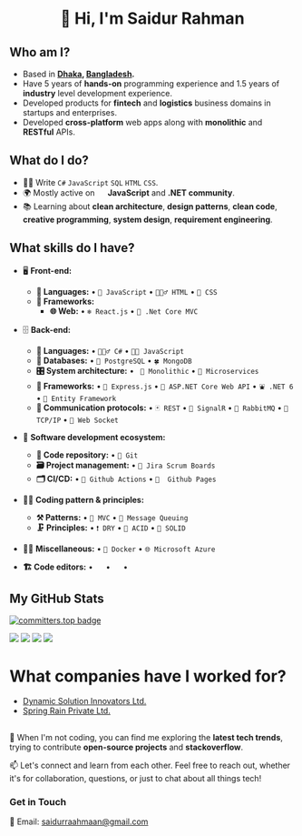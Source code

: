 <h1 align="center">👋 Hi, I'm Saidur Rahman</h1>

## Who am I?
- Based in **[Dhaka](https://en.wikipedia.org/wiki/Dhaka), [Bangladesh](https://en.wikipedia.org/wiki/Bangladesh).** 
- Have 5 years of **hands-on** programming experience and 1.5 years of **industry** level development experience.
- Developed products for **fintech** and **logistics** business domains in startups and enterprises.
- Developed  **cross-platform** web apps along with **monolithic** and **RESTful** APIs.

## What do I do?
- 👨‍💻 Write `C#` `JavaScript` `SQL`  `HTML` `CSS`.
- 🌍 Mostly active on <a href="https://www.linkedin.com/in/saidur-raahmaan"><img src="https://cdn-icons-png.flaticon.com/512/174/174857.png" height=15></a> <!--[LinkedIn](https://www.linkedin.com/in/saidur-raahmaan)--> **JavaScript** and **.NET community**.
- 📚 Learning about **clean architecture**, **design patterns**, **clean code**, **creative programming**, **system design**, **requirement engineering**.


## What skills do I have?
- 🖥 **Front-end:** 
  - **📜 Languages:** • `🌌 JavaScript` • `🧚🏻‍♂️ HTML` • `💮 CSS`
  - **🔬 Frameworks:**  
    - **🌐 Web:** • `❄️ React.js` • `🐙 .Net Core MVC`

- 🗄️ **Back-end:**
  - **📜 Languages:** • `🧙🏻‍♂️ C#` • `👨‍🔧 JavaScript`
  - **💾 Databases:** • `🎍 PostgreSQL` • `🍀 MongoDB`
  - **🎛 System architecture:** • ` 🎃 Monolithic` • `📮 Microservices`
  - **🔭 Frameworks:** • `📰 Express.js` • `🗼 ASP.NET Core Web API` • `⛲ .NET 6` • `🐧 Entity Framework`
  - **🔌 Communication protocols:** • `🃏 REST` • `💉 SignalR` • `💬 RabbitMQ` • `📲  TCP/IP` • `🔌 Web Socket`
- 🎡 **Software development ecosystem:**
  - **📁 Code repository:** • `💼 Git` 
  - **🗃 Project management:** • `🏢 Jira Scrum Boards` 
  - **🗂 CI/CD:** • `🔨 Github Actions` • `🔩  Github Pages`
- 🧙‍♂️ **Coding pattern & principles:**
  - **⚒ Patterns:** • `🌴 MVC` • `💬 Message Queuing`
  - **🗜 Principles:** • `❗ DRY` • `🔩 ACID` • `💪 SOLID`
- 🧙‍♂️ **Miscellaneous:**
  • `🐳 Docker` • `🌐 Microsoft Azure`
- **🏗️ Code editors:**
 • <a href="https://visualstudio.microsoft.com/"><img src="https://1000logos.net/wp-content/uploads/2020/08/Visual-Studio-Logo.png" height=15></a> • <a href="https://code.visualstudio.com/"><img src="https://seeklogo.com/images/V/visual-studio-code-logo-449D71944F-seeklogo.com.png" height=15></a> • <a href="https://notepad-plus-plus.org/"><img src="https://notepad-plus-plus.org/images/logo.svg" height=15></a>


## My GitHub Stats
[![committers.top badge](https://user-badge.committers.top/bangladesh_public/saidurraahmaan.svg)](https://user-badge.committers.top/bangladesh_public/saidurraahmaan)

![](https://github-readme-streak-stats.herokuapp.com/?user=saidurraahmaan&theme=swift&hide_border=true)
![](https://github-readme-stats.vercel.app/api?username=saidurraahmaan&show_icons=true&theme=swift&hide_border=true)
![](https://github-readme-stats.vercel.app/api/top-langs/?username=saidurraahmaan&layout=compact&show_icons=true&theme=swift&hide_border=true)
![](https://github-profile-trophy.vercel.app/?username=saidurraahmaan&count_private=true&show_icons=true&theme=swift&no-frame=false&no-bg=false)

# What companies have I worked for?
- [Dynamic Solution Innovators Ltd.](https://www.dsinnovators.com/)
- [Spring Rain Private Ltd.](https://springrain.io/)

##
🚀 When I'm not coding, you can find me exploring the **latest tech trends**, trying to contribute **open-source projects** and **stackoverflow**. 

📫 Let's connect and learn from each other. Feel free to reach out, whether it's for collaboration, questions, or just to chat about all things tech!

### Get in Touch

📧 Email: saidurraahmaan@gmail.com
